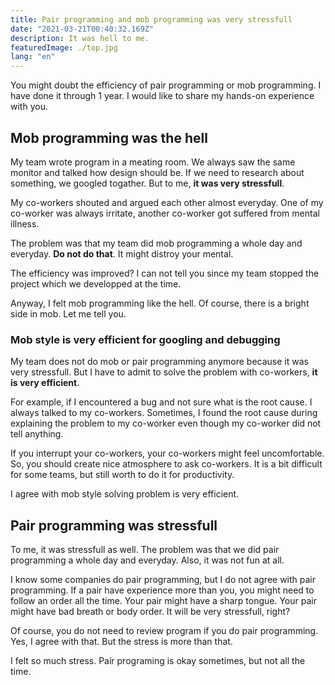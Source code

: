 ```yaml
---
title: Pair programming and mob programming was very stressfull
date: "2021-03-21T00:40:32.169Z"
description: It was hell to me.
featuredImage: ./top.jpg
lang: "en"
---
```


You might doubt the efficiency of pair programming or mob programming. I have done it through 1 year. I would like to share my hands-on experience with you.

## Mob programming was the hell

My team wrote program in a meating room. We always saw the same monitor and talked how design should be. If we need to research about something, we googled togather. But to me, **it was very stressfull**.

My co-workers shouted and argued each other almost everyday. One of my co-worker was always irritate, another co-worker got suffered from mental illness. 

The problem was that my team did mob programming a whole day and everyday. **Do not do that**. It might distroy your mental.

The efficiency was improved? I can not tell you since my team stopped the project which we developped at the time.

Anyway, I felt mob programming like the hell. Of course, there is a bright side in mob. Let me tell you.

### Mob style is very efficient for googling and debugging

My team does not do mob or pair programming anymore because it was very stressfull. But I have to admit to solve the problem with co-workers, **it is very efficient**.

For example, if I encountered a bug and not sure what is the root cause. I always talked to my co-workers. Sometimes, I found the root cause during explaining the problem to my co-worker even though my co-worker did not tell anything.

If you interrupt your co-workers, your co-workers might feel uncomfortable. So, you should create nice atmosphere to ask co-workers. It is a bit difficult for some teams, but still worth to do it for productivity.

I agree with mob style solving problem is very efficient.


## Pair programming was stressfull

To me, it was stressfull as well. The problem was that we did pair programming a whole day and everyday. Also, it was not fun at all.

I know some companies do pair programming, but I do not agree with pair programming. If a pair have experience more than you, you might need to follow an order all the time. Your pair might have a sharp tongue. Your pair might have bad breath or body order. It will be very stressfull, right?

Of course, you do not need to review program if you do pair programming. Yes, I agree with that. But the stress is more than that.

I felt so much stress. Pair programing is okay sometimes, but not all the time.




